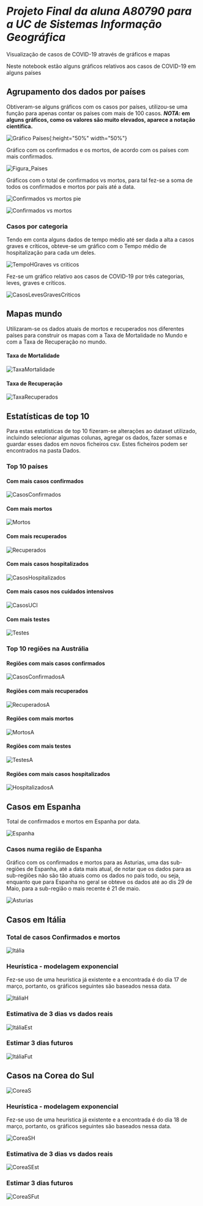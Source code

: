 # *Projeto Final da aluna A80790 para a UC de Sistemas Informação Geográfica*

Visualização de casos de COVID-19 através de gráficos e mapas

Neste notebook estão alguns gráficos relativos aos casos de COVID-19 em alguns países


## Agrupamento dos dados por países

Obtiveram-se alguns gráficos com os casos por países, utilizou-se uma função para apenas contar os países com mais de 100 casos.
__*NOTA*: em alguns gráficos, como os valores são muito elevados, aparece a notação científica.__

![Gráfico Países](Figuras/Paises_pie.png){:height="50%" width="50%"}

Gráfico com os confirmados e os mortos, de acordo com os países com mais confirmados.

![Figura_Paises](Figuras/Paises_BarraH.png)

Gráficos com o total de confirmados vs mortos, para tal fez-se a soma de todos os confirmados e mortos por país até a data.

![Confirmados vs mortos pie](Confirmados_mortos_pie.PNG)

![Confirmados vs mortos](Figuras/TotalConfirmados.png)

### Casos por categoria

Tendo em conta alguns dados de tempo médio até ser dada a alta a casos graves e críticos, obteve-se um gráfico com o Tempo médio de hospitalização para cada um deles. 

![TempoHGraves vs criticos](https://github.com/Claudia-Alves/Epidemiologia/tree/master/Projeto%20Final%20-%20A80790/Figuras/TempoHospitalização.png)

Fez-se um gráfico relativo aos casos de COVID-19 por três categorias, leves, graves e críticos. 

![CasosLevesGravesCriticos](https://github.com/Claudia-Alves/Epidemiologia/tree/master/Projeto%20Final%20-%20A80790/Figuras/CasosLevesGravesCriticos.png)


## Mapas mundo

Utilizaram-se os dados atuais de mortos e recuperados nos diferentes países para construir os mapas com a Taxa de Mortalidade no Mundo e com a Taxa de Recuperação no mundo. 

#### Taxa de Mortalidade 

![TaxaMortalidade](https://github.com/Claudia-Alves/Epidemiologia/tree/master/Projeto%20Final%20-%20A80790/Figuras/TaxaMortalidadeMundo.png)

#### Taxa de Recuperação 

![TaxaRecuperados](https://github.com/Claudia-Alves/Epidemiologia/tree/master/Projeto%20Final%20-%20A80790/Figuras/TaxaRecuperadosMundo.png)


## Estatísticas de top 10

Para estas estatísticas de top 10 fizeram-se alterações ao dataset utilizado, incluindo selecionar algumas colunas, agregar os dados, fazer somas e guardar esses dados em novos ficheiros csv. Estes ficheiros podem ser encontrados na pasta Dados.

### Top 10 países 

#### Com mais casos confirmados
![CasosConfirmados](https://github.com/Claudia-Alves/Epidemiologia/tree/master/Projeto%20Final%20-%20A80790/Figuras/Top10paisesCasos.png)

#### Com mais mortos
![Mortos](https://github.com/Claudia-Alves/Epidemiologia/tree/master/Projeto%20Final%20-%20A80790/Figuras/Top10paisesMortes.png)

#### Com mais recuperados
![Recuperados](https://github.com/Claudia-Alves/Epidemiologia/tree/master/Projeto%20Final%20-%20A80790/Figuras/Top10paisesRecuperados.png)

#### Com mais casos hospitalizados
![CasosHospitalizados](https://github.com/Claudia-Alves/Epidemiologia/tree/master/Projeto%20Final%20-%20A80790/Figuras/Top10paisesHospitalizados.png)

#### Com mais casos nos cuidados intensivos
![CasosUCI](https://github.com/Claudia-Alves/Epidemiologia/tree/master/Projeto%20Final%20-%20A80790/Figuras/Top10paisesNosUCI.png)

#### Com mais testes
![Testes](https://github.com/Claudia-Alves/Epidemiologia/tree/master/Projeto%20Final%20-%20A80790/Figuras/Top10paisesTestes.png)

### Top 10 regiões na Austrália

#### Regiões com mais casos confirmados
![CasosConfirmadosA](https://github.com/Claudia-Alves/Epidemiologia/tree/master/Projeto%20Final%20-%20A80790/Figuras/Top10RegioesAustraliaCasos.png)

#### Regiões com mais recuperados
![RecuperadosA](https://github.com/Claudia-Alves/Epidemiologia/tree/master/Projeto%20Final%20-%20A80790/Figuras/Top10RegioesAustraliaRecuperados.png)

#### Regiões com mais mortos
![MortosA](https://github.com/Claudia-Alves/Epidemiologia/tree/master/Projeto%20Final%20-%20A80790/Figuras/Top10RegioesAustraliaMortos.png)

#### Regiões com mais testes
![TestesA](https://github.com/Claudia-Alves/Epidemiologia/tree/master/Projeto%20Final%20-%20A80790/Figuras/Top10RegioesAustraliaTestados.png)

#### Regiões com mais casos hospitalizados
![HospitalizadosA](https://github.com/Claudia-Alves/Epidemiologia/tree/master/Projeto%20Final%20-%20A80790/Figuras/Top10RegioesAustraliaHospitalizados.png)


## Casos em Espanha

Total de confirmados e mortos em Espanha por data.

![Espanha](https://github.com/Claudia-Alves/Epidemiologia/tree/master/Projeto%20Final%20-%20A80790/Figuras/Espanha_total.png)

### Casos numa região de Espanha

Gráfico com os confirmados e mortos para as Asturias, uma das sub-regiões de Espanha, até a data mais atual, de notar que os dados para as sub-regiões não são tão atuais como os dados no país todo, ou seja, enquanto que para Espanha no geral se obteve os dados até ao dis 29 de Maio, para a sub-região o mais recente é 21 de maio.

![Asturias](https://github.com/Claudia-Alves/Epidemiologia/tree/master/Projeto%20Final%20-%20A80790/Figuras/AsturiasConfirmados.png)


## Casos em Itália

### Total de casos Confirmados e mortos 

![Itália](https://github.com/Claudia-Alves/Epidemiologia/tree/master/Projeto%20Final%20-%20A80790/Figuras/Italia_total.png)

### Heurística - modelagem exponencial

Fez-se uso de uma heurística já existente e a encontrada é do dia 17 de março, portanto,  os gráficos seguintes são baseados nessa data.

![ItáliaH](https://github.com/Claudia-Alves/Epidemiologia/tree/master/Projeto%20Final%20-%20A80790/Figuras/Italia_heuristica.png)

### Estimativa de 3 dias vs dados reais

![ItáliaEst](https://github.com/Claudia-Alves/Epidemiologia/tree/master/Projeto%20Final%20-%20A80790/Figuras/ItaliaEstimativa3dias.png)

### Estimar 3 dias futuros

![ItáliaFut](https://github.com/Claudia-Alves/Epidemiologia/tree/master/Projeto%20Final%20-%20A80790/Figuras/ItaliaFuturo3dias.png)


## Casos na Corea do Sul

![CoreaS](https://github.com/Claudia-Alves/Epidemiologia/tree/master/Projeto%20Final%20-%20A80790/Figuras/CoreaSulTotal.png)

### Heurística - modelagem exponencial

Fez-se uso de uma heurística já existente e a encontrada é do dia 18 de março, portanto,  os gráficos seguintes são baseados nessa data.

![CoreaSH](https://github.com/Claudia-Alves/Epidemiologia/tree/master/Projeto%20Final%20-%20A80790/Figuras/CoreaSHeuristicaGomperstz.png)


### Estimativa de 3 dias vs dados reais

![CoreaSEst](https://github.com/Claudia-Alves/Epidemiologia/tree/master/Projeto%20Final%20-%20A80790/Figuras/CoreaSEstimativa.png)

### Estimar 3 dias futuros

![CoreaSFut](https://github.com/Claudia-Alves/Epidemiologia/tree/master/Projeto%20Final%20-%20A80790/Figuras/CoreaSFuturo3Dias.png)



